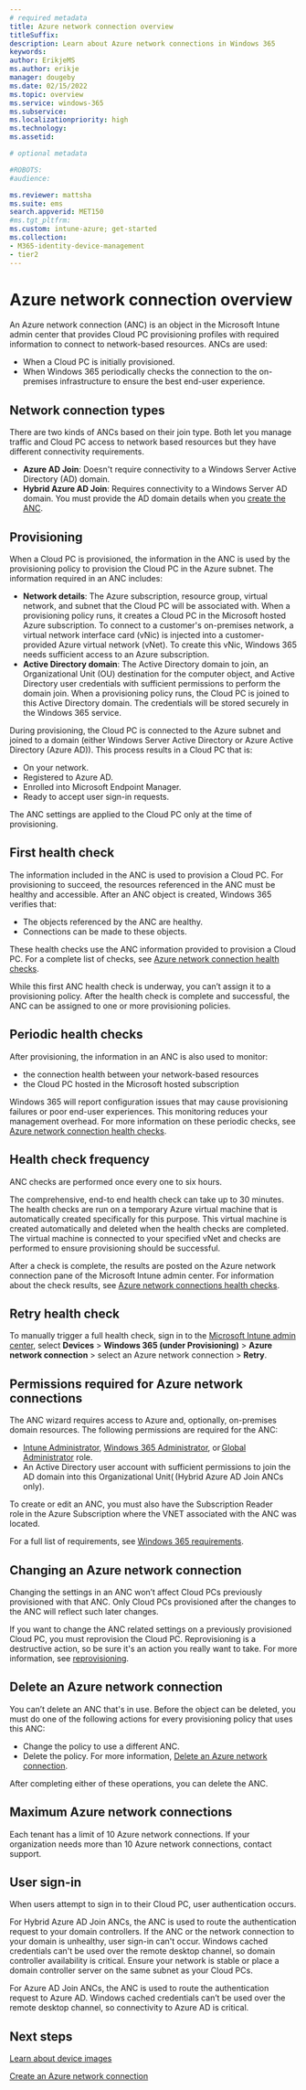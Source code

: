 ```yaml
---
# required metadata
title: Azure network connection overview
titleSuffix:
description: Learn about Azure network connections in Windows 365
keywords:
author: ErikjeMS  
ms.author: erikje
manager: dougeby
ms.date: 02/15/2022
ms.topic: overview
ms.service: windows-365
ms.subservice:
ms.localizationpriority: high
ms.technology:
ms.assetid: 

# optional metadata

#ROBOTS:
#audience:

ms.reviewer: mattsha
ms.suite: ems
search.appverid: MET150
#ms.tgt_pltfrm:
ms.custom: intune-azure; get-started
ms.collection:
- M365-identity-device-management
- tier2
---
```


# Azure network connection overview

An Azure network connection (ANC) is an object in the Microsoft Intune admin center that provides Cloud PC provisioning profiles with required information to connect to network-based resources. ANCs are used:

- When a Cloud PC is initially provisioned.
- When Windows 365 periodically checks the connection to the on-premises infrastructure to ensure the best end-user experience.

## Network connection types

There are two kinds of ANCs based on their join type. Both let you manage traffic and Cloud PC access to network based resources but they have different connectivity requirements.

- **Azure AD Join**: Doesn't require connectivity to a Windows Server Active Directory (AD) domain.
- **Hybrid Azure AD Join**: Requires connectivity to a Windows Server AD domain. You must provide the AD domain details when you [create the ANC](create-azure-network-connection.md).

## Provisioning

When a Cloud PC is provisioned, the information in the ANC is used by the provisioning policy to provision the Cloud PC in the Azure subnet. The information required in an ANC includes:

- **Network details**: The Azure subscription, resource group, virtual network, and subnet that the Cloud PC will be associated with. When a provisioning policy runs, it creates a Cloud PC in the Microsoft hosted Azure subscription. To connect to a customer's on-premises network, a virtual network interface card (vNic) is injected into a customer-provided Azure virtual network (vNet). To create this vNic, Windows 365 needs sufficient access to an Azure subscription.
- **Active Directory domain**: The Active Directory domain to join, an Organizational Unit (OU) destination for the computer object, and Active Directory user credentials with sufficient permissions to perform the domain join. When a provisioning policy runs, the Cloud PC is joined to this Active Directory domain. The credentials will be stored securely in the Windows 365 service.

During provisioning, the Cloud PC is connected to the Azure subnet and joined to a domain (either Windows Server Active Directory or Azure Active Directory (Azure AD)). This process results in a Cloud PC that is:

- On your network.
- Registered to Azure AD.
- Enrolled into Microsoft Endpoint Manager.
- Ready to accept user sign-in requests.

The ANC settings are applied to the Cloud PC only at the time of provisioning.

## First health check

The information included in the ANC is used to provision a Cloud PC. For provisioning to succeed, the resources referenced in the ANC must be healthy and accessible. After an ANC object is created, Windows 365 verifies that:

- The objects referenced by the ANC are healthy.
- Connections can be made to these objects.

These health checks use the ANC information provided to provision a Cloud PC. For a complete list of checks, see [Azure network connection health checks](health-checks.md).

While this first ANC health check is underway, you can’t assign it to a provisioning policy. After the health check is complete and successful, the ANC can be assigned to one or more provisioning policies.

## Periodic health checks

After provisioning, the information in an ANC is also used to monitor:

- the connection health between your network-based resources
- the Cloud PC hosted in the Microsoft hosted subscription

Windows 365 will report configuration issues that may cause provisioning failures or poor end-user experiences. This monitoring reduces your management overhead. For more information on these periodic checks, see [Azure network connection health checks](health-checks.md).

## Health check frequency

ANC checks are performed once every one to six hours.

The comprehensive, end-to end health check can take up to 30 minutes. The health checks are run on a temporary Azure virtual machine that is automatically created specifically for this purpose. This virtual machine is created automatically and deleted when the health checks are completed. The virtual machine is connected to your specified vNet and checks are performed to ensure provisioning should be successful.

After a check is complete, the results are posted on the Azure network connection pane of the Microsoft Intune admin center. For information about the check results, see [Azure network connections health checks](health-checks.md).  

## Retry health check

To manually trigger a full health check, sign in to the [Microsoft Intune admin center](https://go.microsoft.com/fwlink/?linkid=2109431), select **Devices** > **Windows 365 (under Provisioning)** > **Azure network connection** > select an Azure network connection > **Retry**.

## Permissions required for Azure network connections

The ANC wizard requires access to Azure and, optionally, on-premises domain resources. The following permissions are required for the ANC:

- [Intune Administrator](/azure/active-directory/roles/permissions-reference#intune-administrator), [Windows 365 Administrator](/azure/active-directory/roles/permissions-reference), or [Global Administrator](/azure/active-directory/roles/permissions-reference#global-administrator) role.
- An Active Directory user account with sufficient permissions to join the AD domain into this Organizational Unit( (Hybrid Azure AD Join ANCs only).

To create or edit an ANC, you must also have the Subscription Reader role in the Azure Subscription where the VNET associated with the ANC was located.

For a full list of requirements, see [Windows 365 requirements](requirements.md).

## Changing an Azure network connection

Changing the settings in an ANC won’t affect Cloud PCs previously provisioned with that ANC. Only Cloud PCs provisioned after the changes to the ANC will reflect such later changes.

If you want to change the ANC related settings on a previously provisioned Cloud PC, you must reprovision the Cloud PC. Reprovisioning is a destructive action, so be sure it's an action you really want to take. For more information, see [reprovisioning](provisioning.md#reprovisioning).  

## Delete an Azure network connection

You can’t delete an ANC that's in use. Before the object can be deleted, you must do one of the following actions for every provisioning policy that uses this ANC:

- Change the policy to use a different ANC.
- Delete the policy. For more information, [Delete an Azure network connection](delete-azure-network-connection.md).

After completing either of these operations, you can delete the ANC.

## Maximum Azure network connections

Each tenant has a limit of 10 Azure network connections. If your organization needs more than 10 Azure network connections, contact support.

## User sign-in

When users attempt to sign in to their Cloud PC, user authentication occurs.

For Hybrid Azure AD Join ANCs, the ANC is used to route the authentication request to your domain controllers. If the ANC or the network connection to your domain is unhealthy, user sign-in can't occur. Windows cached credentials can't be used over the remote desktop channel, so domain controller availability is critical. Ensure your network is stable or place a domain controller server on the same subnet as your Cloud PCs.

For Azure AD Join ANCs, the ANC is used to route the authentication request to Azure AD. Windows cached credentials can’t be used over the remote desktop channel, so connectivity to Azure AD is critical.

<!-- ########################## -->
## Next steps

[Learn about device images](device-images.md)

[Create an Azure network connection](create-azure-network-connection.md)
